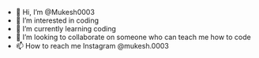 - 👋 Hi, I’m @Mukesh0003
- 👀 I’m interested in coding
- 🌱 I’m currently learning coding
- 💞️ I’m looking to collaborate on someone who can teach me how to code
- 📫 How to reach me Instagram @mukesh.0003 

<!---
Mukesh0003/Mukesh0003 is a ✨ special ✨ repository because its `README.md` (this file) appears on your GitHub profile.
You can click the Preview link to take a look at your changes.
--->
